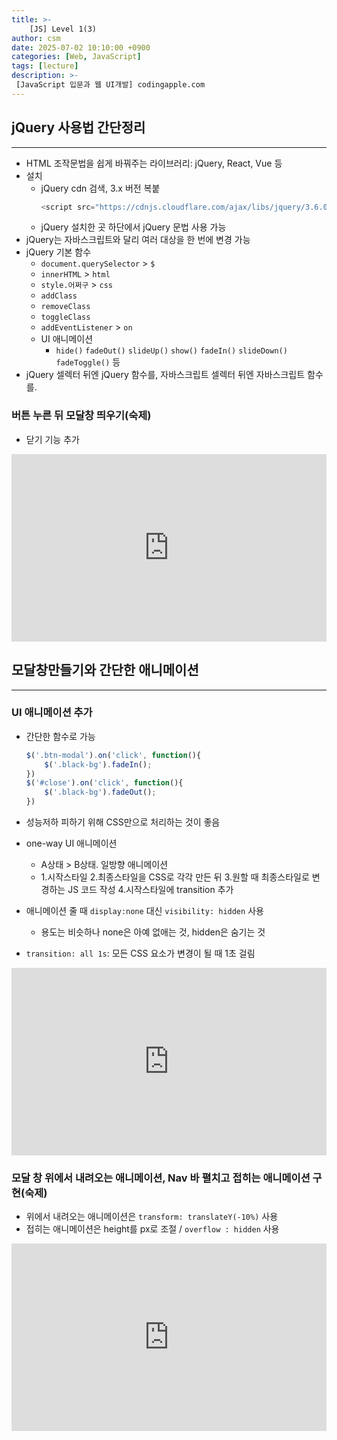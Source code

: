 ```yaml
---
title: >-
    [JS] Level 1(3)
author: csm
date: 2025-07-02 10:10:00 +0900
categories: [Web, JavaScript]
tags: [lecture]
description: >-
 [JavaScript 입문과 웹 UI개발] codingapple.com
---
```


## jQuery 사용법 간단정리
---
- HTML 조작문법을 쉽게 바꿔주는 라이브러리: jQuery, React, Vue 등
- 설치
    - jQuery cdn 검색, 3.x 버전 복붙
        ```js
        <script src="https://cdnjs.cloudflare.com/ajax/libs/jquery/3.6.0/jquery.min.js" integrity="sha512-894YE6QWD5I59HgZOGReFYm4dnWc1Qt5NtvYSaNcOP+u1T9qYdvdihz0PPSiiqn/+/3e7Jo4EaG7TubfWGUrMQ==" crossorigin="anonymous" referrerpolicy="no-referrer"></script> 
        ```
    - jQuery 설치한 곳 하단에서 jQuery 문법 사용 가능
- jQuery는 자바스크립트와 달리 여러 대상을 한 번에 변경 가능
- jQuery 기본 함수
    - `document.querySelector` > `$`
    - `innerHTML` > `html`
    - `style.어쩌구` > `css`
    - `addClass`
    - `removeClass`
    - `toggleClass`
    - `addEventListener` > `on`
    - UI 애니메이션 
        - `hide()` `fadeOut()` `slideUp()` `show()` `fadeIn()` `slideDown()` `fadeToggle()` 등
- jQuery 셀렉터 뒤엔 jQuery 함수를, 자바스크립트 셀렉터 뒤엔 자바스크립트 함수를.

### 버튼 누른 뒤 모달창 띄우기(숙제)
- 닫기 기능 추가

<iframe height="300" style="width: 100%;" scrolling="no" title="[JS] Level 1(3)_1" src="https://codepen.io/choisunmi00/embed/ZYGNePQ?default-tab=html%2Cresult&editable=true" frameborder="no" loading="lazy" allowtransparency="true" allowfullscreen="true">
  See the Pen <a href="https://codepen.io/choisunmi00/pen/ZYGNePQ">
  [JS] Level 1(3)_1</a> by choisunmi00 (<a href="https://codepen.io/choisunmi00">@choisunmi00</a>)
  on <a href="https://codepen.io">CodePen</a>.
</iframe>



## 모달창만들기와 간단한 애니메이션
---
### UI 애니메이션 추가

- 간단한 함수로 가능
    ```js
    $('.btn-modal').on('click', function(){
        $('.black-bg').fadeIn();
    })
    $('#close').on('click', function(){
        $('.black-bg').fadeOut();
    })
    ```

- 성능저하 피하기 위해 CSS만으로 처리하는 것이 좋음
- one-way UI 애니메이션
    - A상태 > B상태. 일방향 애니메이션
    - 1.시작스타일 2.최종스타일을 CSS로 각각 만든 뒤 3.원할 때 최종스타일로 변경하는 JS 코드 작성 4.시작스타일에 transition 추가
- 애니메이션 줄 때 `display:none` 대신 `visibility: hidden` 사용
    - 용도는 비슷하나 none은 아예 없애는 것, hidden은 숨기는 것
- `transition: all 1s`: 모든 CSS 요소가 변경이 될 때 1초 걸림

<iframe height="300" style="width: 100%;" scrolling="no" title="[JS] Level 1(3)_2" src="https://codepen.io/choisunmi00/embed/wBabdMV?default-tab=html%2Cresult&editable=true" frameborder="no" loading="lazy" allowtransparency="true" allowfullscreen="true">
  See the Pen <a href="https://codepen.io/choisunmi00/pen/wBabdMV">
  [JS] Level 1(3)_2</a> by choisunmi00 (<a href="https://codepen.io/choisunmi00">@choisunmi00</a>)
  on <a href="https://codepen.io">CodePen</a>.
</iframe>

### 모달 창 위에서 내려오는 애니메이션, Nav 바 펼치고 접히는 애니메이션 구현(숙제)
- 위에서 내려오는 애니메이션은 `transform: translateY(-10%)` 사용
- 접히는 애니메이션은 height를 px로 조절 / `overflow : hidden` 사용

<iframe height="300" style="width: 100%;" scrolling="no" title="[JS] Level 1(3)_3" src="https://codepen.io/choisunmi00/embed/pvJmPpN?default-tab=html%2Cresult&editable=true" frameborder="no" loading="lazy" allowtransparency="true" allowfullscreen="true">
  See the Pen <a href="https://codepen.io/choisunmi00/pen/pvJmPpN">
  [JS] Level 1(3)_3</a> by choisunmi00 (<a href="https://codepen.io/choisunmi00">@choisunmi00</a>)
  on <a href="https://codepen.io">CodePen</a>.
</iframe>
